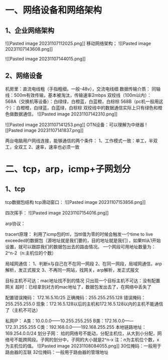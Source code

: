 # 一、网络设备和网络架构
## 1、企业网络架构
![[Pasted image 20231107112025.png]]
移动网络架构；
![[Pasted image 20231107143608.png]]


![[Pasted image 20231107144015.png]]


## 2、网络设备
机房里：直流电线粗（手指粗细，一般-48v），交流电线细
数据传输介质：
	同轴线：500m有效传输，基本被淘汰，传输速率2mbps
	双绞线（100m以内）：
		568A（交换机等设备）：白绿绿，白橙蓝，白蓝橙，白棕棕
		568B（pc机一般用这个）：白橙橙，白绿蓝，白蓝绿，白棕棕
	双绞线中的数据通信实际上只有绿色和橙色做数据通信，
![[Pasted image 20231107142310.png]]

![[Pasted image 20231107141253.png]]
OTN设备：可以理解为中继器 
![[Pasted image 20231107141837.png]]

两台电脑用户网线连接，能够通信的两个条件：
	1、工作模式一致：单工，半双工，全双工
	2、速率，速率也必须一致
# 二、tcp，arp，icmp+子网划分
## 1、tcp
tcp数据包结构
tcp滑动窗口：
![[Pasted image 20231107153856.png]]

四次挥手：
![[Pasted image 20231107154016.png]]

arp协议：


tracert原理：
	利用了icmp包的ttl，当ttl值为零的时候会触发一个time to live exceeded的数据包（源地址就是我们要的，目的地址就是我们），如果ttl从1开始设置，就可以跟踪我们的数据包出去的路由情况。
一个网段可用地址数量为：2^n-2（n:主机位的个数）


局域网通信：
	1、判断x与自己在不在同一网段
	2、在同一网段，局域网通信，arp解析，发正式报文
	3、不再同一网站，找网关，arp解析，发正式报文
	
目标主机不可达：mac地址找不到的情况
只出现一个目标主机不可达：没有配置网关
超时：已经拿到对方的mac地址了，数据包发出去了，在网络中丢失了

配置错误掩码：
172.16.5.10/25
正确掩码：255.255.255.128
错误掩码：255.255.255.0
现象：172.16.5.128以后的主机和172.16.5.128以内的主机不能通信了（主机不可达）



私网IP：
	A类：10.0.0.0——10.255.255.255
	B类：172.16.0.0——172.31.255.255
	C类：192.168.0.0——192.168.255.255
	本地链路地址：169.254.0.0/24
划分子网：
	给的网络号不能动，分配主机位，从大到小分配，网络号不能跨网段。子网的划分中，子网的大小就是2^n-x
	注：n为主机位个数，x为主机位的值。
	![[Pasted image 20231108084055.png]]
	30位掩码：一般用于路由器的互联
	32位掩码：一般用于路由器的管理地址
